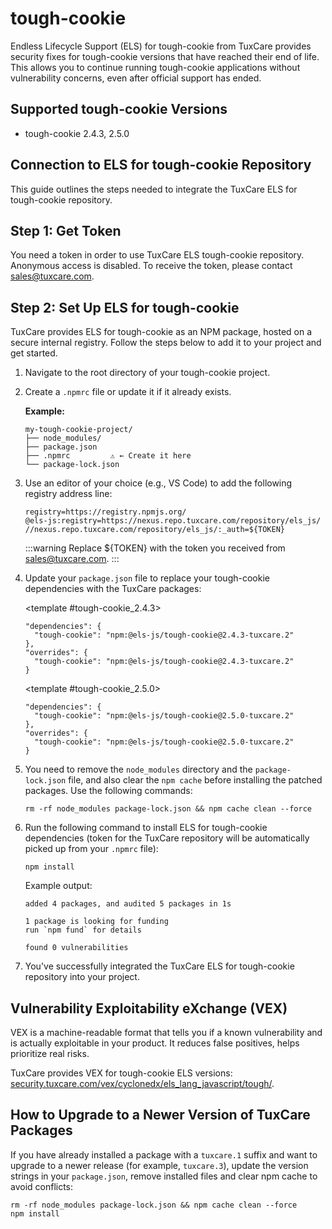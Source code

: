 # tough-cookie

Endless Lifecycle Support (ELS) for tough-cookie from TuxCare provides security fixes for tough-cookie versions that have reached their end of life. This allows you to continue running tough-cookie applications without vulnerability concerns, even after official support has ended.

## Supported tough-cookie Versions

* tough-cookie 2.4.3, 2.5.0

## Connection to ELS for tough-cookie Repository

This guide outlines the steps needed to integrate the TuxCare ELS for tough-cookie repository.

## Step 1: Get Token

You need a token in order to use TuxCare ELS tough-cookie repository. Anonymous access is disabled. To receive the token, please contact [sales@tuxcare.com](mailto:sales@tuxcare.com).

## Step 2: Set Up ELS for tough-cookie

TuxCare provides ELS for tough-cookie as an NPM package, hosted on a secure internal registry. Follow the steps below to add it to your project and get started.

1. Navigate to the root directory of your tough-cookie project.
2. Create a `.npmrc` file or update it if it already exists.

   **Example:**

   ```text
   my-tough-cookie-project/
   ├── node_modules/
   ├── package.json
   ├── .npmrc         ⚠️ ← Create it here
   └── package-lock.json
   ```

3. Use an editor of your choice (e.g., VS Code) to add the following registry address line:

   <CodeWithCopy>

   ```text
   registry=https://registry.npmjs.org/
   @els-js:registry=https://nexus.repo.tuxcare.com/repository/els_js/
   //nexus.repo.tuxcare.com/repository/els_js/:_auth=${TOKEN}
   ```

   </CodeWithCopy>

   :::warning
   Replace ${TOKEN} with the token you received from [sales@tuxcare.com](mailto:sales@tuxcare.com).
   :::

4. Update your `package.json` file to replace your tough-cookie dependencies with the TuxCare packages:

   <TableTabs label="Choose tough-cookie version: " >

     <template #tough-cookie_2.4.3>

     <CodeWithCopy>

     ```text
     "dependencies": {
       "tough-cookie": "npm:@els-js/tough-cookie@2.4.3-tuxcare.2"
     },
     "overrides": {
       "tough-cookie": "npm:@els-js/tough-cookie@2.4.3-tuxcare.2"
     }
     ```

     </CodeWithCopy>

     </template>

     <template #tough-cookie_2.5.0>

     <CodeWithCopy>

     ```text
     "dependencies": {
       "tough-cookie": "npm:@els-js/tough-cookie@2.5.0-tuxcare.2"
     },
     "overrides": {
       "tough-cookie": "npm:@els-js/tough-cookie@2.5.0-tuxcare.2"
     }
     ```

     </CodeWithCopy>

     </template>

   </TableTabs>

5. You need to remove the `node_modules` directory and the `package-lock.json` file, and also clear the `npm cache` before installing the patched packages. Use the following commands:
   
   <CodeWithCopy>

   ```text
   rm -rf node_modules package-lock.json && npm cache clean --force
   ```

   </CodeWithCopy>

6. Run the following command to install ELS for tough-cookie dependencies (token for the TuxCare repository will be automatically picked up from your `.npmrc` file):

   <CodeWithCopy>

   ```text
   npm install
   ```

   </CodeWithCopy>

   Example output:

   ```text
   added 4 packages, and audited 5 packages in 1s

   1 package is looking for funding
   run `npm fund` for details

   found 0 vulnerabilities
   ```

7. You've successfully integrated the TuxCare ELS for tough-cookie repository into your project.

## Vulnerability Exploitability eXchange (VEX) 

VEX is a machine-readable format that tells you if a known vulnerability and is actually exploitable in your product. It reduces false positives, helps prioritize real risks.

TuxCare provides VEX for tough-cookie ELS versions: [security.tuxcare.com/vex/cyclonedx/els_lang_javascript/tough/](https://security.tuxcare.com/vex/cyclonedx/els_lang_javascript/tough/).

## How to Upgrade to a Newer Version of TuxCare Packages

If you have already installed a package with a `tuxcare.1` suffix and want to upgrade to a newer release (for example, `tuxcare.3`), update the version strings in your `package.json`, remove installed files and clear npm cache to avoid conflicts:

  <CodeWithCopy>

  ```text
  rm -rf node_modules package-lock.json && npm cache clean --force
  npm install
  ```

  </CodeWithCopy>
